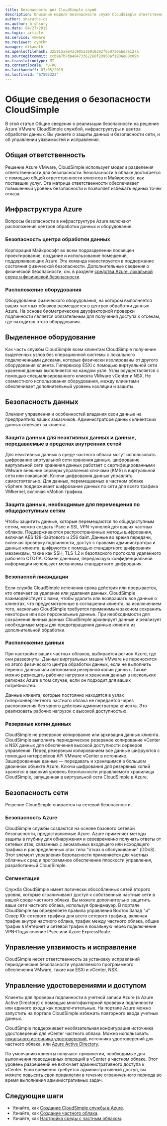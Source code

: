 ```yaml
---
title: Безопасность для CloudSimple служб
description: Описание модели безопасности служб CloudSimple ответственности
author: sharaths-cs
ms.author: b-shsury
ms.date: 04/27/2019
ms.topic: article
ms.service: vmware
ms.reviewer: cynthn
manager: dikamath
ms.openlocfilehash: 325915aae43c905236910382f650730a6daa127a
ms.sourcegitcommit: ccb9a7b7da48473362266f20950af190ae88c09b
ms.translationtype: MT
ms.contentlocale: ru-RU
ms.lasthandoff: 07/05/2019
ms.locfileid: "67595323"
---
```

# <a name="cloudsimple-security-overview"></a>Общие сведения о безопасности CloudSimple

В этой статье Общие сведения о реализации безопасности на решение Azure VMware CloudSimple службой, инфраструктуры и центра обработки данных. Вы узнаете о защиты данных и безопасности сети, и об управлении уязвимостей и исправления.

## <a name="shared-responsibility"></a>Общая ответственность

Решение Azure VMware, CloudSimple использует модели разделения ответственности для безопасности. Безопасности в облаке достигается с помощью общей ответственности клиентов и Майкрософт, как поставщик услуг. Эта матрица ответственности обеспечивает повышенный уровень безопасности и позволяет избежать единых точек отказа.

## <a name="azure-infrastructure"></a>Инфраструктура Azure 

Вопросы безопасности в инфраструктуре Azure включают расположения центров обработки данных и оборудование.

### <a name="datacenter-security"></a>Безопасность центра обработки данных 

Корпорация Майкрософт во всем подразделении посвящен проектирование, создание и использование помещений, поддерживающих Azure. Эта команда инвестируется в поддержание состояния физической безопасности. Дополнительные сведения о физической безопасности, см. в разделе [средства Azure, локальной среде и физической безопасности](https://docs.microsoft.com/azure/security/azure-physical-security).

### <a name="equipment-location"></a>Расположение оборудования

Оборудовании физического оборудования, на котором выполняется ваших частных облаков размещается в центрах обработки данных Azure. На основе биометрические двухфакторной проверки подлинности является обязательным для получения доступа к отсекам, где находится этого оборудования.

## <a name="dedicated-hardware"></a>Выделенное оборудование

Как часть службы CloudSimple всем клиентам CloudSimple получение выделенных узлов без операционной системы с локального подключенными дисками, которые физически изолированы от другого оборудования клиента. Гипервизор ESXi с помощью виртуальной сети хранения данных выполняется на каждом узле. Узлы осуществляется с помощью специализированного клиента VMware vCenter и NSX. Не совместного использования оборудования, между клиентами обеспечивает дополнительный уровень изоляции и защиты.

## <a name="data-security"></a>Безопасность данных

Элемент управления и особенностей владения свои данные на предприятиях ваших заказчиков. Администраторе данных клиентских данных отвечает за клиента.

### <a name="data-protection-for-data-at-rest-and-data-in-motion-within-internal-networks"></a>Защита данных для неактивных данных и данные, передаваемые в пределах внутренних сетей

Для неактивных данных в среде частного облака могут использовать шифрование виртуальной сети хранения данных. шифрование виртуальной сети хранения данных работает с сертифицированными VMware внешние серверы управления ключами (KMS) в виртуальной сети или локальной. Ключи шифрования данных управлять самостоятельно. Для данных, перемещаемых в частном облаке vSphere поддерживает шифрование данных по сети для всего трафика VMkernel, включая vMotion трафика.

### <a name="data-protection-for-data-thats-required-to-move-through-public-networks"></a>Защита данных, необходимые для перемещения по общедоступным сетям

Чтобы защитить данные, которые перемещаются по общедоступным сетям, можно создать IPsec и SSL VPN туннелей для ваших частных облаков. Поддерживаются распространенные методы шифрования, включая AES 128-байтового и 256 байт. Данные во время передачи, включая проверку подлинности, доступ с правами администратора и данные клиента, шифруются с помощью стандартного шифрования механизмы, такие как SSH, TLS 1.2 и безопасного протокола удаленного рабочего СТОЛА. Обмен данными, передающую конфиденциальной информации использует механизмы стандартного шифрования.

### <a name="secure-disposal"></a>Безопасной ликвидации 

Если служба CloudSimple истечения срока действия или прерывается, кто отвечает за удаление или удаления данных. CloudSimple взаимодействует с вами, чтобы удалить или возвращать все данные о клиентах, что предусмотренные в соглашении клиента, за исключением того, насколько CloudSimple требуется применимым законом сохранить некоторые или все персональные данные. При необходимости для сохранения личных данных CloudSimple архивирует данные и реализует необходимые меры для предотвращения данные клиента из дополнительной обработки.

### <a name="data-location"></a>Расположение данных

При настройке ваших частных облаков, выбирается регион Azure, где они развернуты. Данные виртуальных машин VMware не переносится из этого физического центра обработки данных, если не выполнить перенос данных или автономной резервной копии данных. Также можно размещать рабочие нагрузки и хранения данных в нескольких регионах Azure в том случае, если он подходит для ваших потребностей.

Данные клиента, которые постоянно находятся в узлах гиперконвергентного частного облака не передается через расположения без явного действия администратора клиента. Это реализовать рабочих нагрузок с высокой доступностью.

### <a name="data-backups"></a>Резервные копии данных
CloudSimple не резервное копирование или архивация данных клиента. CloudSimple выполнять периодическое резервное копирование vCenter и NSX данных для обеспечения высокой доступности серверов управления. Перед резервным копированием все данные шифруются с помощью интерфейсов API VMware vCenter в источнике. Зашифрованные данные — передавать и хранящимся в большом двоичном объекте Azure. Ключи шифрования для резервных копий хранятся в высокий уровень безопасности управляемого хранилища CloudSimple, запущенная в виртуальной сети CloudSimple в Azure.

## <a name="network-security"></a>Безопасность сети

Решение CloudSimple опирается на сетевой безопасности.

### <a name="azure-edge-security"></a>Безопасность Azure

CloudSimple службы создаются на основе базового сетевой безопасности, предоставляемые Azure. Azure применяет методы защиты в глубину для обнаружения и своевременно получать ответы от сетевых атак, связанных с аномальных входящего или исходящего трафика и распределенных атак типа "отказ в обслуживании" (DDoS). Этот элемент управления безопасности применяется для частных облачных сред и программное обеспечение плоскости управления, разработанный CloudSimple.

### <a name="segmentation"></a>Сегментация

Служба CloudSimple имеет логически обособленных сетей второго уровня, которые ограничивают доступ к собственные частные сети в вашей среде частного облака. Вы можете дополнительно защитить ваши сети частного облака, используя брандмауэр. В портале CloudSimple вы определяете правила управления Восток Запад "и" Север Юг сетевого трафика для всего сетевого трафика, включая трафик внутри частного облака, трафик между частного облака, общие трафик в Интернет и сетевой трафик в локальную через подключение VPN-Подключение IPsec или Azure ExpressRoute.

## <a name="vulnerability-and-patch-management"></a>Управление уязвимость и исправление 

CloudSimple несет ответственность за установку исправлений периодические безопасности управляемого программного обеспечения VMware, такие как ESXi и vCenter, NSX.

## <a name="identity-and-access-management"></a>Управление удостоверениями и доступом

Клиенты для проверки подлинности в учетной записи Azure (в Azure Active Directory) с помощью многофакторной проверки подлинности или единого входа как предпочтительные. На портале Azure можно запустить на портале CloudSimple избежать повторного ввода учетных данных.

CloudSimple поддерживает необязательная конфигурация источника удостоверений для vCenter частного облака. Можно использовать [локального источника удостоверений](https://docs.azure.cloudsimple.com/set-vcenter-identity), источника удостоверений для частного облака, или [Azure Active Directory](https://docs.azure.cloudsimple.com/azure-ad).

По умолчанию клиенты получают привилегии, необходимые для выполнения повседневных операций в vCenter в частном облаке. Этот уровень разрешений не включает административного доступа к vCenter. Если временно требуется административный доступ, вы можете [повысить свои привилегии](https://docs.azure.cloudsimple.com/escalate-private-cloud-privileges) в течение ограниченного периода во время выполнения административных задач.

## <a name="next-steps"></a>Следующие шаги

* Узнайте, как [Создание CloudSimple службы в Azure](quickstart-create-cloudsimple-service.md).
* Узнайте, как [Создание частного облака](https://docs.azure.cloudsimple.com/create-private-cloud/).
* Узнайте, как [Настройка среды с частным облаком](quickstart-create-private-cloud.md).
